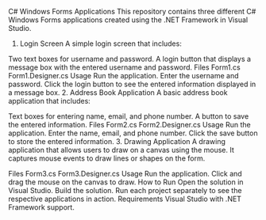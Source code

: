 C# Windows Forms Applications
This repository contains three different C# Windows Forms applications created using the .NET Framework in Visual Studio.

1. Login Screen
A simple login screen that includes:

Two text boxes for username and password.
A login button that displays a message box with the entered username and password.
Files
Form1.cs
Form1.Designer.cs
Usage
Run the application.
Enter the username and password.
Click the login button to see the entered information displayed in a message box.
2. Address Book Application
A basic address book application that includes:

Text boxes for entering name, email, and phone number.
A button to save the entered information.
Files
Form2.cs
Form2.Designer.cs
Usage
Run the application.
Enter the name, email, and phone number.
Click the save button to store the entered information.
3. Drawing Application
A drawing application that allows users to draw on a canvas using the mouse. It captures mouse events to draw lines or shapes on the form.

Files
Form3.cs
Form3.Designer.cs
Usage
Run the application.
Click and drag the mouse on the canvas to draw.
How to Run
Open the solution in Visual Studio.
Build the solution.
Run each project separately to see the respective applications in action.
Requirements
Visual Studio with .NET Framework support.
